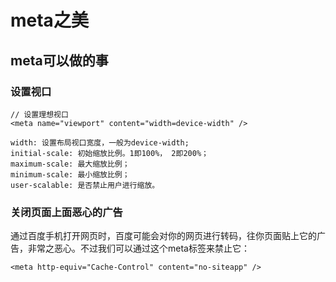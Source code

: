 # meta之美

## meta可以做的事

### 设置视口

```
// 设置理想视口
<meta name="viewport" content="width=device-width" /> 

width: 设置布局视口宽度，一般为device-width;
initial-scale: 初始缩放比例。1即100%， 2即200%；
maximum-scale: 最大缩放比例；
minimum-scale: 最小缩放比例；
user-scalable: 是否禁止用户进行缩放。
```

### 关闭页面上面恶心的广告

通过百度手机打开网页时，百度可能会对你的网页进行转码，往你页面贴上它的广告，非常之恶心。不过我们可以通过这个meta标签来禁止它：

```
<meta http-equiv="Cache-Control" content="no-siteapp" />
```
